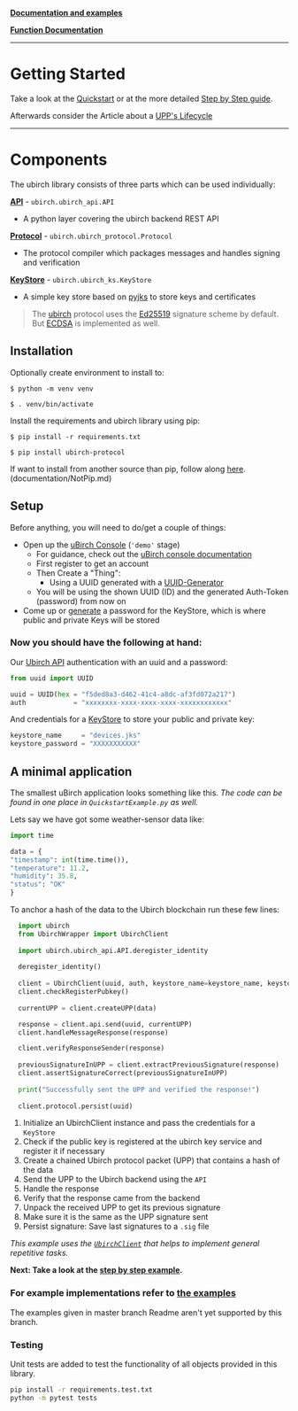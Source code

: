 [**Documentation and examples**](https://developer.ubirch.com/ubirch-protocol-python/)

[**Function Documentation**](http://developer.ubirch.com/function_documentation/ubirch-protocol-python/)

---

# Getting Started 

Take a look at the [Quickstart](Quickstart.md) or at the more detailed [Step by Step guide](StepByStep.md).

Afterwards consider the Article about a [UPP's Lifecycle](uppLifecycle.md)

---

# Components

The ubirch library consists of three parts which can be used individually:

**[API](../ubirch/ubirch_api.py)** - `ubirch.ubirch_api.API` 

- A python layer covering the ubirch backend REST API

**[Protocol](../ubirch/ubirch_protocol.py)** - `ubirch.ubirch_protocol.Protocol`

- The protocol compiler which packages messages and handles signing and verification

**[KeyStore](../ubirch/ubirch_ks.py)** - `ubirch.ubirch_ks.KeyStore`

- A simple key store based on [pyjks](https://pypi.org/project/pyjks/) to store keys and certificates

> The [ubirch](https://ubirch.com) protocol uses the [Ed25519](https://ed25519.cr.yp.to/) signature scheme by default. But [ECDSA](https://www.encryptionconsulting.com/education-center/what-is-ecdsa/) is implemented as well.

## Installation
Optionally create environment to install to:

`$ python -m venv venv`

`$ . venv/bin/activate`

Install the requirements and ubirch library using pip:

`$ pip install -r requirements.txt`

`$ pip install ubirch-protocol`

If want to install from another source than pip, follow along [here](documentation/NotPip.md). (documentation/NotPip.md) 

## Setup
Before anything, you will need to do/get a couple of things:
- Open up the [uBirch Console](https://console.demo.ubirch.com) (`'demo'` stage)
  - For guidance, check out the [uBirch console documentation](https://developer.ubirch.com/console.html)
  - First register to get an account 
  - Then Create a "Thing":
    - Using a UUID generated with a [UUID-Generator](https://www.uuidgenerator.net/)
  - You will be using the shown UUID (ID) and the generated Auth-Token (password) from now on
- Come up or [generate](https://www.lastpass.com/de/features/password-generator) a password for the KeyStore, which is where public and private Keys will be stored

### Now you should have the following at hand:

Our [Ubirch API](ubirch/ubirch_api.py) authentication with an uuid and a password:
```python
from uuid import UUID

uuid = UUID(hex = "f5ded8a3-d462-41c4-a8dc-af3fd072a217")
auth            = "xxxxxxxx-xxxx-xxxx-xxxx-xxxxxxxxxxxx"
```

And credentials for a [KeyStore](ubirch/ubirch_ks.py) to store your public and private key:
```python
keystore_name     = "devices.jks"
keystore_password = "XXXXXXXXXXX"
```

## A minimal application
The smallest uBirch application looks something like this. 
*The code can be found in one place in `QuickstartExample.py` as well.*


Lets say we have got some weather-sensor data like:

```python
import time

data = {
"timestamp": int(time.time()),
"temperature": 11.2,
"humidity": 35.8,
"status": "OK"
}
```

To anchor a hash of the data to the Ubirch blockchain run these few lines:
```python
  import ubirch
  from UbirchWrapper import UbirchClient
  
  import ubirch.ubirch_api.API.deregister_identity
  
  deregister_identity()
  
  client = UbirchClient(uuid, auth, keystore_name=keystore_name, keystore_password=keystore_password)
  client.checkRegisterPubkey()
  
  currentUPP = client.createUPP(data)

  response = client.api.send(uuid, currentUPP)
  client.handleMessageResponse(response)

  client.verifyResponseSender(response)
  
  previousSignatureInUPP = client.extractPreviousSignature(response)
  client.assertSignatureCorrect(previousSignatureInUPP)
  
  print("Successfully sent the UPP and verified the response!")
  
  client.protocol.persist(uuid)
```

1. Initialize an UbirchClient instance and pass the credentials for a `KeyStore`
2. Check if the public key is registered at the ubirch key service and register it if necessary
3. Create a chained Ubirch protocol packet (UPP) that contains a hash of the data 
4. Send the UPP to the Ubirch backend using the `API`
5. Handle the response
6. Verify that the response came from the backend
7. Unpack the received UPP to get its previous signature 
8. Make sure it is the same as the UPP signature sent
9. Persist signature: Save last signatures to a `.sig` file

*This example uses the [`UbirchClient`](examples/UbirchWrapper.py) that helps to implement general repetitive tasks.*

**Next: Take a look at the [step by step example](docs/StepByStep.md).**


### For example implementations refer to [the examples](examples/EXAMPLES.md)
The examples given in master branch Readme aren't yet supported by this branch.

### Testing
Unit tests are added to test the functionality of all objects provided in this library.

```bash
pip install -r requirements.test.txt
python -m pytest tests
```

